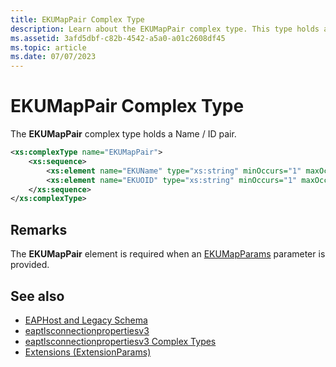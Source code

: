 ```yaml
---
title: EKUMapPair Complex Type
description: Learn about the EKUMapPair complex type. This type holds a Name / ID pair.
ms.assetid: 3afd5dbf-c82b-4542-a5a0-a01c2608df45
ms.topic: article
ms.date: 07/07/2023
---
```


# EKUMapPair Complex Type

The **EKUMapPair** complex type holds a Name / ID pair.

```XML
<xs:complexType name="EKUMapPair">
    <xs:sequence>
        <xs:element name="EKUName" type="xs:string" minOccurs="1" maxOccurs="1"/>
        <xs:element name="EKUOID" type="xs:string" minOccurs="1" maxOccurs="1"/>
    </xs:sequence>
</xs:complexType>
```

## Remarks

The **EKUMapPair** element is required when an [EKUMapParams](./eaptlsconnectionpropertiesv3schema-ekumapparams-complextype.md) parameter is provided.

## See also

- [EAPHost and Legacy Schema](eaphost-schemas.md)
- [eaptlsconnectionpropertiesv3](eaptlsconnectionpropertiesv3schema-schema.md)
- [eaptlsconnectionpropertiesv3 Complex Types](eaptlsconnectionpropertiesv3schema-complex-types.md)
- [Extensions (ExtensionParams)](eaptlsconnectionpropertiesv3schema-extensions-extensionparams-element.md)
